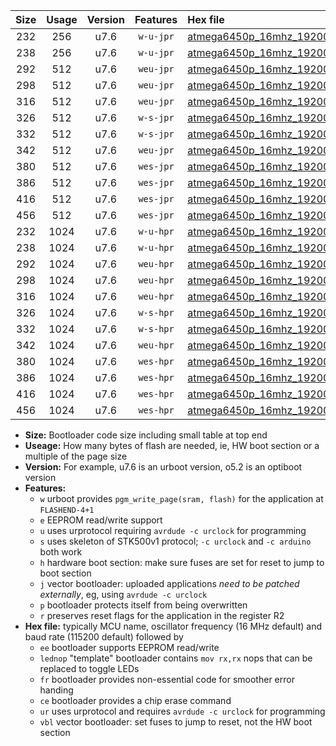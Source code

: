 |Size|Usage|Version|Features|Hex file|
|:-:|:-:|:-:|:-:|:--|
|232|256|u7.6|`w-u-jpr`|[atmega6450p_16mhz_19200bps_ur_vbl.hex](https://raw.githubusercontent.com/stefanrueger/urboot/main/atmega6450p_16mhz_19200bps_ur_vbl.hex)|
|238|256|u7.6|`w-u-jpr`|[atmega6450p_16mhz_19200bps_lednop_ur_vbl.hex](https://raw.githubusercontent.com/stefanrueger/urboot/main/atmega6450p_16mhz_19200bps_lednop_ur_vbl.hex)|
|292|512|u7.6|`weu-jpr`|[atmega6450p_16mhz_19200bps_ee_ur_vbl.hex](https://raw.githubusercontent.com/stefanrueger/urboot/main/atmega6450p_16mhz_19200bps_ee_ur_vbl.hex)|
|298|512|u7.6|`weu-jpr`|[atmega6450p_16mhz_19200bps_ee_lednop_ur_vbl.hex](https://raw.githubusercontent.com/stefanrueger/urboot/main/atmega6450p_16mhz_19200bps_ee_lednop_ur_vbl.hex)|
|316|512|u7.6|`weu-jpr`|[atmega6450p_16mhz_19200bps_ee_lednop_fr_ur_vbl.hex](https://raw.githubusercontent.com/stefanrueger/urboot/main/atmega6450p_16mhz_19200bps_ee_lednop_fr_ur_vbl.hex)|
|326|512|u7.6|`w-s-jpr`|[atmega6450p_16mhz_19200bps_vbl.hex](https://raw.githubusercontent.com/stefanrueger/urboot/main/atmega6450p_16mhz_19200bps_vbl.hex)|
|332|512|u7.6|`w-s-jpr`|[atmega6450p_16mhz_19200bps_lednop_vbl.hex](https://raw.githubusercontent.com/stefanrueger/urboot/main/atmega6450p_16mhz_19200bps_lednop_vbl.hex)|
|342|512|u7.6|`weu-jpr`|[atmega6450p_16mhz_19200bps_ee_lednop_fr_ce_ur_vbl.hex](https://raw.githubusercontent.com/stefanrueger/urboot/main/atmega6450p_16mhz_19200bps_ee_lednop_fr_ce_ur_vbl.hex)|
|380|512|u7.6|`wes-jpr`|[atmega6450p_16mhz_19200bps_ee_vbl.hex](https://raw.githubusercontent.com/stefanrueger/urboot/main/atmega6450p_16mhz_19200bps_ee_vbl.hex)|
|386|512|u7.6|`wes-jpr`|[atmega6450p_16mhz_19200bps_ee_lednop_vbl.hex](https://raw.githubusercontent.com/stefanrueger/urboot/main/atmega6450p_16mhz_19200bps_ee_lednop_vbl.hex)|
|416|512|u7.6|`wes-jpr`|[atmega6450p_16mhz_19200bps_ee_lednop_fr_vbl.hex](https://raw.githubusercontent.com/stefanrueger/urboot/main/atmega6450p_16mhz_19200bps_ee_lednop_fr_vbl.hex)|
|456|512|u7.6|`wes-jpr`|[atmega6450p_16mhz_19200bps_ee_lednop_fr_ce_vbl.hex](https://raw.githubusercontent.com/stefanrueger/urboot/main/atmega6450p_16mhz_19200bps_ee_lednop_fr_ce_vbl.hex)|
|232|1024|u7.6|`w-u-hpr`|[atmega6450p_16mhz_19200bps_ur.hex](https://raw.githubusercontent.com/stefanrueger/urboot/main/atmega6450p_16mhz_19200bps_ur.hex)|
|238|1024|u7.6|`w-u-hpr`|[atmega6450p_16mhz_19200bps_lednop_ur.hex](https://raw.githubusercontent.com/stefanrueger/urboot/main/atmega6450p_16mhz_19200bps_lednop_ur.hex)|
|292|1024|u7.6|`weu-hpr`|[atmega6450p_16mhz_19200bps_ee_ur.hex](https://raw.githubusercontent.com/stefanrueger/urboot/main/atmega6450p_16mhz_19200bps_ee_ur.hex)|
|298|1024|u7.6|`weu-hpr`|[atmega6450p_16mhz_19200bps_ee_lednop_ur.hex](https://raw.githubusercontent.com/stefanrueger/urboot/main/atmega6450p_16mhz_19200bps_ee_lednop_ur.hex)|
|316|1024|u7.6|`weu-hpr`|[atmega6450p_16mhz_19200bps_ee_lednop_fr_ur.hex](https://raw.githubusercontent.com/stefanrueger/urboot/main/atmega6450p_16mhz_19200bps_ee_lednop_fr_ur.hex)|
|326|1024|u7.6|`w-s-hpr`|[atmega6450p_16mhz_19200bps.hex](https://raw.githubusercontent.com/stefanrueger/urboot/main/atmega6450p_16mhz_19200bps.hex)|
|332|1024|u7.6|`w-s-hpr`|[atmega6450p_16mhz_19200bps_lednop.hex](https://raw.githubusercontent.com/stefanrueger/urboot/main/atmega6450p_16mhz_19200bps_lednop.hex)|
|342|1024|u7.6|`weu-hpr`|[atmega6450p_16mhz_19200bps_ee_lednop_fr_ce_ur.hex](https://raw.githubusercontent.com/stefanrueger/urboot/main/atmega6450p_16mhz_19200bps_ee_lednop_fr_ce_ur.hex)|
|380|1024|u7.6|`wes-hpr`|[atmega6450p_16mhz_19200bps_ee.hex](https://raw.githubusercontent.com/stefanrueger/urboot/main/atmega6450p_16mhz_19200bps_ee.hex)|
|386|1024|u7.6|`wes-hpr`|[atmega6450p_16mhz_19200bps_ee_lednop.hex](https://raw.githubusercontent.com/stefanrueger/urboot/main/atmega6450p_16mhz_19200bps_ee_lednop.hex)|
|416|1024|u7.6|`wes-hpr`|[atmega6450p_16mhz_19200bps_ee_lednop_fr.hex](https://raw.githubusercontent.com/stefanrueger/urboot/main/atmega6450p_16mhz_19200bps_ee_lednop_fr.hex)|
|456|1024|u7.6|`wes-hpr`|[atmega6450p_16mhz_19200bps_ee_lednop_fr_ce.hex](https://raw.githubusercontent.com/stefanrueger/urboot/main/atmega6450p_16mhz_19200bps_ee_lednop_fr_ce.hex)|

- **Size:** Bootloader code size including small table at top end
- **Useage:** How many bytes of flash are needed, ie, HW boot section or a multiple of the page size
- **Version:** For example, u7.6 is an urboot version, o5.2 is an optiboot version
- **Features:**
  + `w` urboot provides `pgm_write_page(sram, flash)` for the application at `FLASHEND-4+1`
  + `e` EEPROM read/write support
  + `u` uses urprotocol requiring `avrdude -c urclock` for programming
  + `s` uses skeleton of STK500v1 protocol; `-c urclock` and `-c arduino` both work
  + `h` hardware boot section: make sure fuses are set for reset to jump to boot section
  + `j` vector bootloader: uploaded applications *need to be patched externally*, eg, using `avrdude -c urclock`
  + `p` bootloader protects itself from being overwritten
  + `r` preserves reset flags for the application in the register R2
- **Hex file:** typically MCU name, oscillator frequency (16 MHz default) and baud rate (115200 default) followed by
  + `ee` bootloader supports EEPROM read/write
  + `lednop` "template" bootloader contains `mov rx,rx` nops that can be replaced to toggle LEDs
  + `fr` bootloader provides non-essential code for smoother error handing
  + `ce` bootloader provides a chip erase command
  + `ur` uses urprotocol and requires `avrdude -c urclock` for programming
  + `vbl` vector bootloader: set fuses to jump to reset, not the HW boot section

